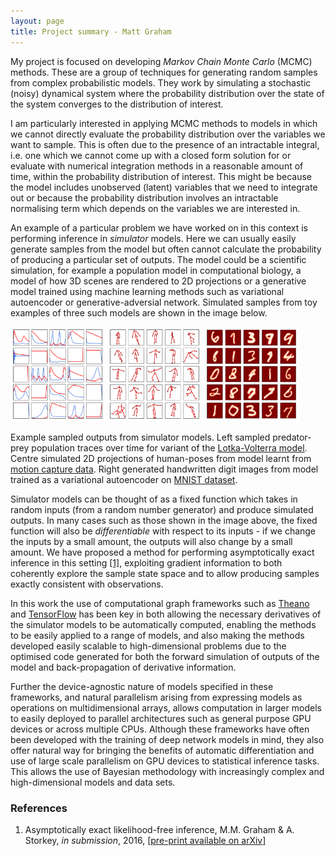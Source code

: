 ```yaml
---
layout: page
title: Project summary - Matt Graham
---
```


My project is focused on developing *Markov Chain Monte Carlo* (MCMC) methods. These are a group of techniques for generating random samples from complex probabilistic models. They work by simulating a stochastic (noisy) dynamical system where the probability distribution over the state of the system converges to the distribution of interest.

I am particularly interested in applying MCMC methods to models in which we cannot directly evaluate the probability distribution over the variables we want to sample. This is often due to the presence of an intractable integral, i.e. one which we cannot come up with a closed form solution for or evaluate with numerical integration methods in a reasonable amount of time, within the probability distribution of interest. This might be because the model includes unobserved (latent) variables that we need to integrate out or because the probability distribution involves an intractable normalising term which depends on the variables we are interested in.

An example of a particular problem we have worked on in this context is performing inference in *simulator* models. Here we can usually easily generate samples from the model but often cannot calculate the probability of producing a particular set of outputs. The model could be a scientific simulation, for example a population model in computational biology, a model of how 3D scenes are rendered to 2D projections or a generative model trained using machine learning methods such as variational autoencoder or generative-adversial network. Simulated samples from toy examples of three such models are shown in the image below.

<div class='figure'>
<img class='inline' src='/projects/matt-graham/lotka-volterra-samples.svg' width='30%' />
<img class='inline' src='/projects/matt-graham/pose-samples.svg' width='30%' />
<img class='inline' src='/projects/matt-graham/mnist-samples.svg' width='30%' />
  <p class='caption'>
    Example sampled outputs from simulator models. Left sampled predator-prey population traces over time for variant of the <a href='https://en.wikipedia.org/wiki/Lotka%E2%80%93Volterra_equations'>Lotka-Volterra model</a>. Centre simulated 2D projections of human-poses from model learnt from <a href='http://poseprior.is.tue.mpg.de/'>motion capture data</a>. Right generated handwritten digit images from model trained as a variational autoencoder on <a href='http://yann.lecun.com/exdb/mnist/'>MNIST dataset</a>.
  </p>
</div>

Simulator models can be thought of as a fixed function which takes in random inputs (from a random number generator) and produce simulated outputs. In many cases such as those shown in the image above, the fixed function will also be *differentiable* with respect to its inputs - if we change the inputs by a small amount, the outputs will also change by a small amount. We have proposed a method for performing asymptotically exact inference in this setting [[1]](#references), exploiting gradient information to both coherently explore the sample state space and to allow producing samples exactly consistent with observations.

In this work the use of computational graph frameworks such as [Theano](http://deeplearning.net/software/theano/) and [TensorFlow](https://www.tensorflow.org) has been key in both allowing the necessary derivatives of the simulator models to be automatically computed, enabling the methods to be easily applied to a range of models, and also making the methods developed easily scalable to high-dimensional problems due to the optimised code generated for both the forward simulation of outputs of the model and back-propagation of derivative information.

Further the device-agnostic nature of models specified in these frameworks, and natural parallelism arising from expressing models as operations on multidimensional arrays, allows computation in larger models to easily deployed to parallel architectures such as general purpose GPU devices or across multiple CPUs. Although these frameworks have often been developed with the training of deep network models in mind, they also offer natural way for bringing the benefits of automatic differentiation and use of large scale parallelism on GPU devices to statistical inference tasks. This allows the use of Bayesian methodology with increasingly complex and high-dimensional models and data sets.

### References

  1. Asymptotically exact likelihood-free inference,
     M.M. Graham & A. Storkey, *in submission*, 2016,
     [[pre-print available on arXiv]](https://arxiv.org/abs/1605.07826)

